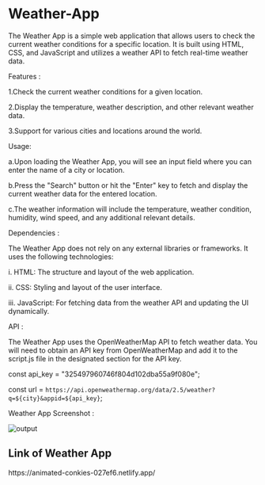 # Weather-App
The Weather App is a simple web application that allows users to check the current weather conditions for a specific location. It is built using HTML, CSS, and JavaScript and utilizes a weather API to fetch real-time weather data.

Features :

1.Check the current weather conditions for a given location.

2.Display the temperature, weather description, and other relevant weather data.

3.Support for various cities and locations around the world.



Usage: 


a.Upon loading the Weather App, you will see an input field where you can enter the name of a city or location.

b.Press the "Search" button or hit the "Enter" key to fetch and display the current weather data for the entered location.

c.The weather information will include the temperature, weather condition, humidity, wind speed, and any additional relevant details.


Dependencies :

The Weather App does not rely on any external libraries or frameworks. It uses the following technologies:

i. HTML: The structure and layout of the web application.

ii. CSS: Styling and layout of the user interface.

iii. JavaScript: For fetching data from the weather API and updating the UI dynamically.


API :

The Weather App uses the OpenWeatherMap API to fetch weather data. You will need to obtain an API key from OpenWeatherMap and add it to the script.js file in the designated section for the API key.


 const api_key = "325497960746f804d102dba55a9f080e";
 
const url = `https://api.openweathermap.org/data/2.5/weather?q=${city}&appid=${api_key}`;



Weather App Screenshot :

![output](https://github.com/Ranasakshi12345/Weather-App/assets/123829259/3c32f3e4-5e39-4dc4-aa16-b1580381fc68)

<h2>Link of Weather App</h2>
https://animated-conkies-027ef6.netlify.app/



